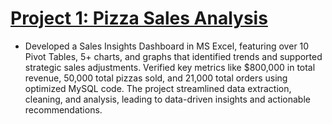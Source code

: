 # [Project 1:  Pizza Sales Analysis](https://github.com/Balasaravanan-25-04-2000/Pizza-Sales-Analysis-using-MySQL)

* Developed a Sales Insights Dashboard in MS Excel, featuring over 10 Pivot Tables, 5+ charts, and graphs that identified trends and supported strategic sales adjustments. Verified key metrics like $800,000 in total revenue, 50,000 total pizzas sold, and 21,000 total orders using optimized MySQL code. The project streamlined data extraction, cleaning, and analysis, leading to data-driven insights and actionable recommendations.

